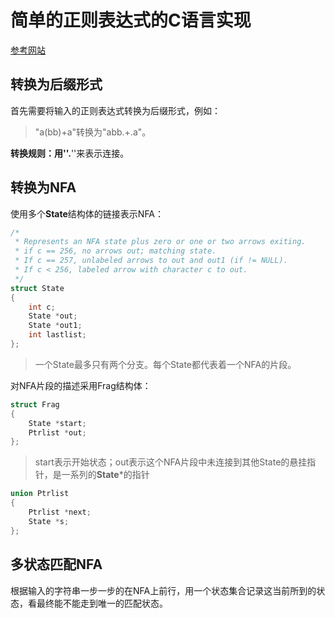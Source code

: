 # 简单的正则表达式的C语言实现

[参考网站]( https://swtch.com/~rsc/regexp/regexp1.html )

## 转换为后缀形式

首先需要将输入的正则表达式转换为后缀形式，例如：

> "a(bb)+a"转换为"abb.+.a"。

**转换规则：**用''**.**''来表示连接。

## 转换为NFA

使用多个**State**结构体的链接表示NFA：

```C
/*
 * Represents an NFA state plus zero or one or two arrows exiting.
 * if c == 256, no arrows out; matching state.
 * If c == 257, unlabeled arrows to out and out1 (if != NULL).
 * If c < 256, labeled arrow with character c to out.
 */
struct State
{
	int c;
	State *out;
	State *out1;
	int lastlist;
};
```

> 一个State最多只有两个分支。每个State都代表着一个NFA的片段。

对NFA片段的描述采用Frag结构体：

```C
struct Frag
{
	State *start;
	Ptrlist *out;
};
```

> start表示开始状态；out表示这个NFA片段中未连接到其他State的悬挂指针，是一系列的**State***的指针



```C
union Ptrlist
{
	Ptrlist *next;
	State *s;
};
```



## 多状态匹配NFA

根据输入的字符串一步一步的在NFA上前行，用一个状态集合记录这当前所到的状态，看最终能不能走到唯一的匹配状态。